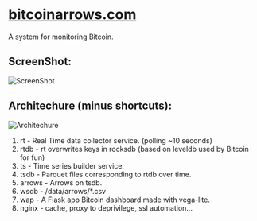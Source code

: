 # [bitcoinarrows.com](https://bitcoinarrows.com)

A system for monitoring Bitcoin.


## ScreenShot:
![ScreenShot](https://raw.github.com/JoelBondurant/bitcoinarrows/master/doc/img/bitcoin_arrows.png)

## Architechure (minus shortcuts):
![Architechure](https://raw.github.com/JoelBondurant/bitcoinarrows/master/doc/img/arch.jpg)

1. rt - Real Time data collector service. (polling ~10 seconds)
1. rtdb - rt overwrites keys in rocksdb (based on leveldb used by Bitcoin for fun)
1. ts - Time series builder service.
1. tsdb - Parquet files corresponding to rtdb over time.
1. arrows - Arrows on tsdb.
1. wsdb - /data/arrows/*.csv
1. wap - A Flask app Bitcoin dashboard made with vega-lite.
1. nginx - cache, proxy to deprivilege, ssl automation...
